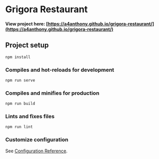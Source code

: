 # Grigora Restaurant
 
#### View project here: [https://a4anthony.github.io/grigora-restaurant/](https://a4anthony.github.io/grigora-restaurant/)

## Project setup 
```
npm install
```

### Compiles and hot-reloads for development
```
npm run serve
```

### Compiles and minifies for production
```
npm run build
```

### Lints and fixes files
```
npm run lint
```

### Customize configuration
See [Configuration Reference](https://cli.vuejs.org/config/).
